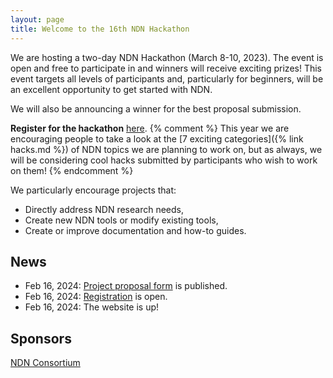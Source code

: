 ```yaml
---
layout: page
title: Welcome to the 16th NDN Hackathon
---
```


We are hosting a two-day NDN Hackathon (March 8-10, 2023). The event is open and free to participate in
and winners will receive exciting prizes! This event targets all levels of participants and,
particularly for beginners, will be an excellent opportunity to get started with NDN.

We will also be announcing a winner for the best proposal submission.


**Register for the hackathon** [here](https://www.eventbrite.com/e/16th-ndn-hackathon-tickets-842423159347).
{% comment %}
This year we are encouraging people to take a look at the [7 exciting categories]({% link hacks.md %})
of NDN topics we are planning to work on, but as always, we will be considering cool hacks submitted by
participants who wish to work on them!
{% endcomment %}

We particularly encourage projects that:

- Directly address NDN research needs,
- Create new NDN tools or modify existing tools,
- Create or improve documentation and how-to guides.

## News

<!-- - Oct 27, 2023: The hackathon [program](https://16th-ndn-hackathon.named-data.net/program.html) is online. -->
- Feb 16, 2024: [Project proposal form](https://forms.gle/UtQ7Sf2hzB8ef5Yj7) is published.
- Feb 16, 2024: [Registration](https://www.eventbrite.com/e/16th-ndn-hackathon-tickets-842423159347) is open.
- Feb 16, 2024: The website is up!

## Sponsors

[NDN Consortium](https://named-data.net/consortium/)

